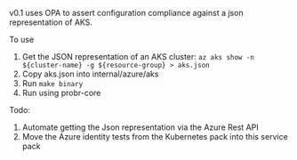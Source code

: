 v0.1 uses OPA to assert configuration compliance against a json representation of AKS.

To use
1. Get the JSON representation of an AKS cluster: `az aks show -n ${cluster-name} -g ${resource-group} > aks.json`
1. Copy aks.json into internal/azure/aks
1. Run `make binary`
1. Run using probr-core

Todo:
1. Automate getting the Json representation via the Azure Rest API
1. Move the Azure identity tests from the Kubernetes pack into this service pack
